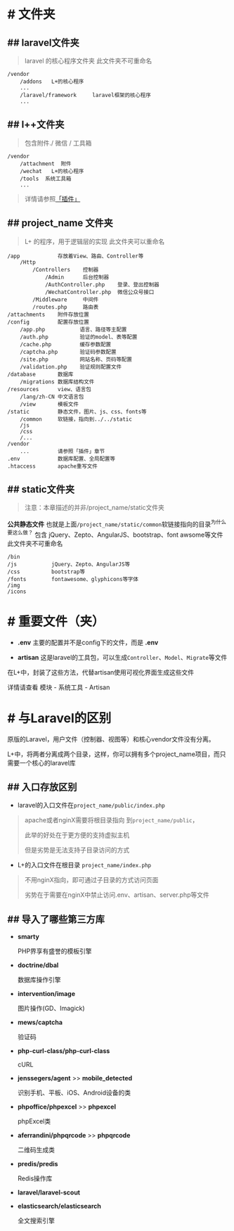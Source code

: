 # # 文件夹
## ## laravel文件夹
> laravel 的核心程序文件夹
> 此文件夹不可重命名

```
/vendor
	/addons   L+的核心程序
	...
	/laravel/framework     laravel框架的核心程序
	...
```
## ## l++文件夹
> 包含附件./ 微信 / 工具箱

```
/vendor
	/attachment  附件
	/wechat   L+的核心程序
	/tools  系统工具箱
	...
```

> 详情请参照[「插件」](http://www.load-page.com/base/manual/58 "「插件」")


## ## project_name 文件夹
> L+ 的程序，用于逻辑层的实现
> 此文件夹可以重命名

```
/app            存放着View、路由、Controller等
	/Http
		/Controllers    控制器
			/Admin      后台控制器
			/AuthController.php    登录、登出控制器
			/WechatController.php  微信公众号接口
		/Middleware     中间件
		/routes.php     路由表
/attachments    附件存放位置
/config         配置存放位置
	/app.php           语言、路径等主配置
	/auth.php          验证的model、表等配置
	/cache.php         缓存参数配置
	/captcha.php       验证码参数配置
	/site.php          网站名称、页码等配置
	/validation.php    验证规则配置文件
/database       数据库
	/migrations 数据库结构文件
/resources      view、语言包
	/lang/zh-CN 中文语言包
	/view       模板文件
/static         静态文件，图片、js、css、fonts等
	/common     软链接，指向到../../static
	/js
	/css
	/...
/vendor
	...         请参照「插件」章节
.env            数据库配置、全局配置等
.htaccess       apache重写文件
```

## ## static文件夹
> 注意：本章描述的并非/project_name/static文件夹

**公共静态文件**
也就是上面<code>/project_name/static/common</code>软链接指向的目录<sup>为什么要这么做？</sup>
包含 jQuery、Zepto、AngularJS、bootstrap、font awsome等文件
此文件夹不可重命名

```
/bin         
/js           jQuery、Zepto、AngularJS等
/css          bootstrap等
/fonts        fontawesome、glyphicons等字体
/img
/icons
```

# # 重要文件（夹）
- **.env**
主要的配置并不是config下的文件，而是 **.env**

- **artisan**
这是laravel的工具包，可以生成`Controller`、`Model`、`Migrate`等文件

在L+中，封装了这些方法，代替artisan使用可视化界面生成这些文件

详情请查看 模块 - 系统工具 - Artisan



# # 与Laravel的区别
原版的Laravel，用户文件（控制器、视图等）和核心vendor文件没有分离。

L+中，将两者分离成两个目录，这样，你可以拥有多个project_name项目，而只需要一个核心的laravel库

## ## 入口存放区别
- laravel的入口文件在`project_name/public/index.php`
> apache或者nginX需要将根目录指向 到`project_name/public`，
>
> 此举的好处在于更方便的支持虚拟主机
>
> 但是劣势是无法支持子目录访问的方式

- L+的入口文件在根目录 `project_name/index.php`
> 不用nginX指向，即可通过子目录的方式访问页面
> 
> 劣势在于需要在nginX中禁止访问.env、artisan、server.php等文件

## ## 导入了哪些第三方库
- **smarty**
	
	PHP界享有盛誉的模板引擎
	
- **doctrine/dbal**
	
	数据库操作引擎
	
- **intervention/image**
	
	图片操作(GD、Imagick)
	
- **mews/captcha**
	
	验证码
	
- **php-curl-class/php-curl-class**
	
	cURL
	
- **jenssegers/agent** >> **mobile_detected**
	
	识别手机、平板、iOS、Android设备的类
	
- **phpoffice/phpexcel** >> **phpexcel**
	
	phpExcel类
	
- **aferrandini/phpqrcode** >> **phpqrcode**
	
	二维码生成类
	
- **predis/predis**
	
	Redis操作库
	
- **laravel/laravel-scout**
- **elasticsearch/elasticsearch**
	
	全文搜索引擎